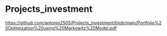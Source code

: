 # Projects_investment

https://github.com/antonio2505/Projects_investment/blob/main/Portfolio%20Optimization%20using%20Markowitz%20Model.pdf
